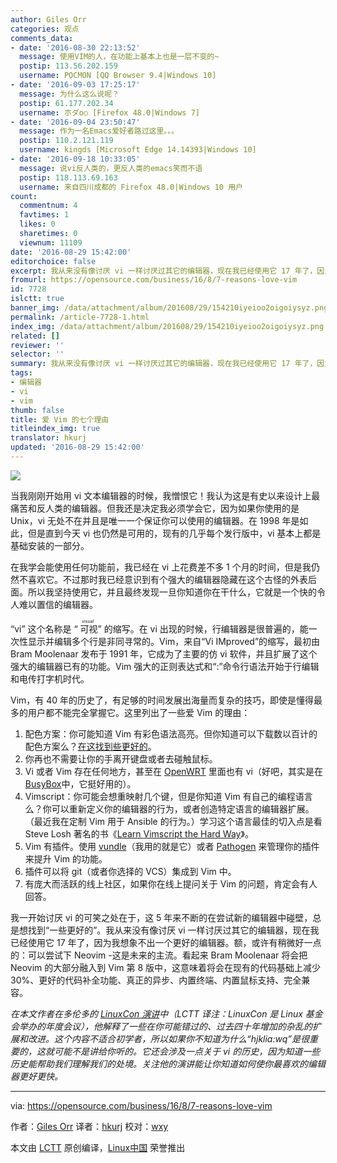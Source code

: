 ```yaml
---
author: Giles Orr
categories: 观点
comments_data:
- date: '2016-08-30 22:13:52'
  message: 使用VIM的人，在功能上基本上也是一层不变的~
  postip: 113.56.202.159
  username: POCMON [QQ Browser 9.4|Windows 10]
- date: '2016-09-03 17:25:17'
  message: 为什么这么说呢？
  postip: 61.177.202.34
  username: 朩ダo○ [Firefox 48.0|Windows 7]
- date: '2016-09-04 23:50:47'
  message: 作为一名Emacs爱好者路过这里。。。
  postip: 110.2.121.119
  username: kingds [Microsoft Edge 14.14393|Windows 10]
- date: '2016-09-18 10:33:05'
  message: 说vi反人类的，更反人类的emacs笑而不语
  postip: 118.113.69.163
  username: 来自四川成都的 Firefox 48.0|Windows 10 用户
count:
  commentnum: 4
  favtimes: 1
  likes: 0
  sharetimes: 0
  viewnum: 11109
date: '2016-08-29 15:42:00'
editorchoice: false
excerpt: 我从来没有像讨厌 vi 一样讨厌过其它的编辑器，现在我已经使用它 17 年了，因为我想象不出一个更好的编辑器。
fromurl: https://opensource.com/business/16/8/7-reasons-love-vim
id: 7728
islctt: true
banner_img: /data/attachment/album/201608/29/154210iyeioo2oigoiysyz.png
permalink: /article-7728-1.html
index_img: /data/attachment/album/201608/29/154210iyeioo2oigoiysyz.png.thumb.jpg
related: []
reviewer: ''
selector: ''
summary: 我从来没有像讨厌 vi 一样讨厌过其它的编辑器，现在我已经使用它 17 年了，因为我想象不出一个更好的编辑器。
tags:
- 编辑器
- vi
- vim
thumb: false
title: 爱 Vim 的七个理由
titleindex_img: true
translator: hkurj
updated: '2016-08-29 15:42:00'
---
```


![](/data/attachment/album/201608/29/154210iyeioo2oigoiysyz.png)


当我刚刚开始用 vi 文本编辑器的时候，我憎恨它！我认为这是有史以来设计上最痛苦和反人类的编辑器。但我还是决定我必须学会它，因为如果你使用的是 Unix，vi 无处不在并且是唯一一个保证你可以使用的编辑器。在 1998 年是如此，但是直到今天 vi 也仍然是可用的，现有的几乎每个发行版中，vi 基本上都是基础安装的一部分。


在我学会能使用任何功能前，我已经在 vi 上花费差不多 1 个月的时间，但是我仍然不喜欢它。不过那时我已经意识到有个强大的编辑器隐藏在这个古怪的外表后面。所以我坚持使用它，并且最终发现一旦你知道你在干什么，它就是一个快的令人难以置信的编辑器。


“vi” 这个名称是 “<ruby> 可视 <rp>  （ </rp> <rt>  visual </rt> <rp>  ） </rp></ruby>” 的缩写。在 vi 出现的时候，行编辑器是很普遍的，能一次性显示并编辑多个行是非同寻常的。Vim，来自“Vi IMproved”的缩写，最初由 Bram Moolenaar 发布于 1991 年，它成为了主要的仿 vi 软件，并且扩展了这个强大的编辑器已有的功能。Vim 强大的正则表达式和“:”命令行语法开始于行编辑和电传打字机时代。


Vim，有 40 年的历史了，有足够的时间发展出海量而复杂的技巧，即使是懂得最多的用户都不能完全掌握它。这里列出了一些爱 Vim 的理由：


1. 配色方案：你可能知道 Vim 有彩色语法高亮。但你知道可以下载数以百计的配色方案么？[在这找到些更好的](http://www.gilesorr.com/blog/vim-colours.html)。
2. 你再也不需要让你的手离开键盘或者去碰触鼠标。
3. Vi 或者 Vim 存在任何地方，甚至在 [OpenWRT](https://www.openwrt.org/) 里面也有 vi（好吧，其实是在 [BusyBox](https://busybox.net/)中，它挺好用的）。
4. Vimscript：你可能会想重映射几个键，但是你知道 Vim 有自己的编程语言么？你可以重新定义你的编辑器的行为，或者创造特定语言的编辑器扩展。（最近我在定制 Vim 用于 Ansible 的行为。）学习这个语言最佳的切入点是看 Steve Losh 著名的书《[Learn Vimscript the Hard Way](http://learnvimscriptthehardway.stevelosh.com/)》。
5. Vim 有插件。使用 [vundle](https://github.com/VundleVim/Vundle.vim)（我用的就是它）或者 [Pathogen](https://github.com/tpope/vim-pathogen) 来管理你的插件来提升 Vim 的功能。
6. 插件可以将 git（或者你选择的 VCS）集成到 Vim 中。
7. 有庞大而活跃的线上社区，如果你在线上提问关于 Vim 的问题，肯定会有人回答。


我一开始讨厌 vi 的可笑之处在于，这 5 年来不断的在尝试新的编辑器中碰壁，总是想找到“一些更好的”。我从来没有像讨厌 vi 一样讨厌过其它的编辑器，现在我已经使用它 17 年了，因为我想象不出一个更好的编辑器。额，或许有稍微好一点的：可以尝试下 Neovim -这是未来的主流。看起来 Bram Moolenaar 将会把 Neovim 的大部分融入到 Vim 第 8 版中，这意味着将会在现有的代码基础上减少 30%、更好的代码补全功能、真正的异步、内置终端、内置鼠标支持、完全兼容。


*在本文作者在多伦多的 [LinuxCon 演讲](http://sched.co/7JWz)中（LCTT 译注：LinuxCon 是 Linux 基金会举办的年度会议），他解释了一些在你可能错过的、过去四十年增加的杂乱的扩展和改进。这个内容不适合初学者，所以如果你不知道为什么“hjklia:wq”是很重要的，这就可能不是讲给你听的。它还会涉及一点关于 vi 的历史，因为知道一些历史能帮助我们理解我们的处境。关注他的演讲能让你知道如何使你最喜欢的编辑器更好更快。*




---


via: <https://opensource.com/business/16/8/7-reasons-love-vim>


作者：[Giles Orr](https://opensource.com/users/gilesorr) 译者：[hkurj](https://github.com/hkurj) 校对：[wxy](https://github.com/wxy)


本文由 [LCTT](https://github.com/LCTT/TranslateProject) 原创编译，[Linux中国](https://linux.cn/) 荣誉推出